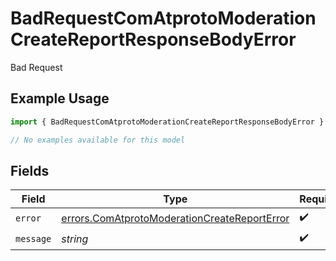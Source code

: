 # BadRequestComAtprotoModerationCreateReportResponseBodyError

Bad Request

## Example Usage

```typescript
import { BadRequestComAtprotoModerationCreateReportResponseBodyError } from "@speakeasy-api/bluesky/models/errors";

// No examples available for this model
```

## Fields

| Field                                                                                                        | Type                                                                                                         | Required                                                                                                     | Description                                                                                                  |
| ------------------------------------------------------------------------------------------------------------ | ------------------------------------------------------------------------------------------------------------ | ------------------------------------------------------------------------------------------------------------ | ------------------------------------------------------------------------------------------------------------ |
| `error`                                                                                                      | [errors.ComAtprotoModerationCreateReportError](../../models/errors/comatprotomoderationcreatereporterror.md) | :heavy_check_mark:                                                                                           | N/A                                                                                                          |
| `message`                                                                                                    | *string*                                                                                                     | :heavy_check_mark:                                                                                           | N/A                                                                                                          |